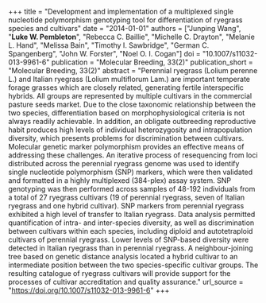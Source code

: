 +++
title = "Development and implementation of a multiplexed single nucleotide polymorphism genotyping tool for differentiation of ryegrass species and cultivars"
date = "2014-01-01"
authors = ["Junping Wang", "**Luke W. Pembleton**", "Rebecca C. Baillie", "Michelle C. Drayton", "Melanie L. Hand", "Melissa Bain", "Timothy I. Sawbridge", "German C. Spangenberg", "John W. Forster", "Noel O. I. Cogan"]
doi = "10.1007/s11032-013-9961-6"
publication = "Molecular Breeding, 33(2)"
publication_short = "Molecular Breeding, 33(2)"
abstract = "Perennial ryegrass (Lolium perenne L.) and Italian ryegrass (Lolium multiflorum Lam.) are important temperate forage grasses which are closely related, generating fertile interspecific hybrids. All groups are represented by multiple cultivars in the commercial pasture seeds market. Due to the close taxonomic relationship between the two species, differentiation based on morphophysiological criteria is not always readily achievable. In addition, an obligate outbreeding reproductive habit produces high levels of individual heterozygosity and intrapopulation diversity, which presents problems for discrimination between cultivars. Molecular genetic marker polymorphism provides an effective means of addressing these challenges. An iterative process of resequencing from loci distributed across the perennial ryegrass genome was used to identify single nucleotide polymorphism (SNP) markers, which were then validated and formatted in a highly multiplexed (384-plex) assay system. SNP genotyping was then performed across samples of 48-192 individuals from a total of 27 ryegrass cultivars (19 of perennial ryegrass, seven of Italian ryegrass and one hybrid cultivar). SNP markers from perennial ryegrass exhibited a high level of transfer to Italian ryegrass. Data analysis permitted quantification of intra- and inter-species diversity, as well as discrimination between cultivars within each species, including diploid and autotetraploid cultivars of perennial ryegrass. Lower levels of SNP-based diversity were detected in Italian ryegrass than in perennial ryegrass. A neighbour-joining tree based on genetic distance analysis located a hybrid cultivar to an intermediate position between the two species-specific cultivar groups. The resulting catalogue of ryegrass cultivars will provide support for the processes of cultivar accreditation and quality assurance."
url_source = "https://doi.org/10.1007/s11032-013-9961-6"
+++
